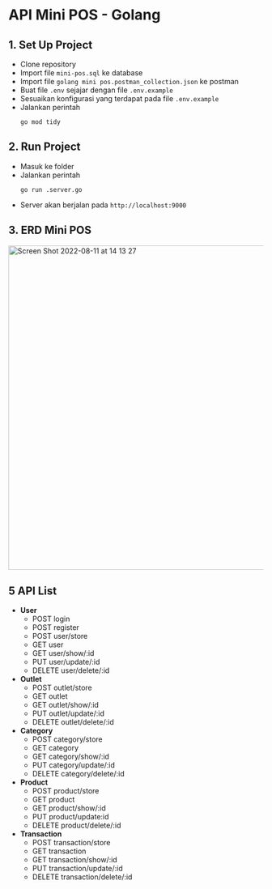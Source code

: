 
# API Mini POS - Golang

## 1. Set Up Project

 - Clone repository
 - Import file `mini-pos.sql` ke database
 - Import file `golang mini pos.postman_collection.json` ke postman
 - Buat file `.env` sejajar dengan file `.env.example`
 - Sesuaikan konfigurasi yang terdapat pada file `.env.example`
 - Jalankan perintah
    ```
    go mod tidy
    ```

## 2. Run Project

 - Masuk ke folder
 - Jalankan perintah
    ```
    go run .server.go
    ```
- Server akan berjalan pada `http://localhost:9000`

## 3. ERD Mini POS 
<img width="641" alt="Screen Shot 2022-08-11 at 14 13 27" src="https://user-images.githubusercontent.com/34295173/184086772-9a3e8fb9-5be7-4f0a-bf99-7443562704fc.png">

## 5 API List
 - **User**
    - POST login
    - POST register
    - POST user/store
    - GET user
    - GET user/show/:id
    - PUT user/update/:id
    - DELETE user/delete/:id
 - **Outlet**
   - POST outlet/store
   - GET outlet
   - GET outlet/show/:id
   - PUT outlet/update/:id
   - DELETE outlet/delete/:id
 - **Category**
    - POST category/store
    - GET category
    - GET category/show/:id
    - PUT category/update/:id
    - DELETE category/delete/:id
 - **Product**
    - POST product/store
    - GET product
    - GET product/show/:id
    - PUT product/update:id
    - DELETE product/delete/:id
 - **Transaction**
   - POST transaction/store
   - GET transaction
   - GET transaction/show/:id
   - PUT transaction/update/:id
   - DELETE transaction/delete/:id
